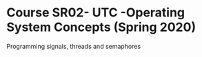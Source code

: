 # Course SR02- UTC -Operating System Concepts (Spring 2020)

Programming signals, threads and semaphores
